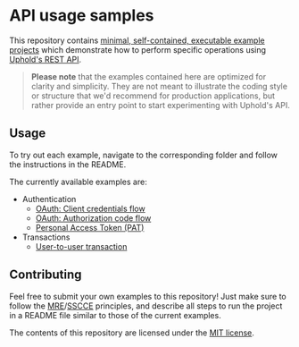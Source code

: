 # API usage samples

This repository contains [minimal, self-contained, executable example projects](http://www.sscce.org/)
which demonstrate how to perform specific operations
using [Uphold's REST API](https://uphold.com/en/developer/api/documentation/).

> **Please note** that the examples contained here are optimized for clarity and simplicity.
> They are not meant to illustrate the coding style or structure that we'd recommend for production applications,
> but rather provide an entry point to start experimenting with Uphold's API.

## Usage

To try out each example, navigate to the corresponding folder and follow the instructions in the README.

The currently available examples are:

- Authentication
  - [OAuth: Client credentials flow](authentication/oauth-client-credentials/)
  - [OAuth: Authorization code flow](authentication/oauth-authorization-code/)
  - [Personal Access Token (PAT)](authentication/personal-access-token/)
- Transactions
  - [User-to-user transaction](transactions/user-to-user-transaction/)

## Contributing

Feel free to submit your own examples to this repository! Just make sure to follow the
[MRE](https://stackoverflow.com/help/minimal-reproducible-example)/[SSCCE](http://www.sscce.org/) principles,
and describe all steps to run the project in a README file similar to those of the current examples.

The contents of this repository are licensed under the [MIT license](LICENSE.txt).
